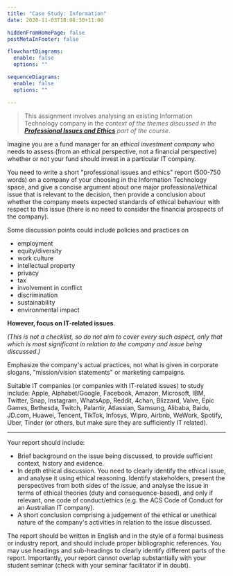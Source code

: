 ```yaml
---
title: "Case Study: Information"
date: 2020-11-03T18:08:30+11:00

hiddenFromHomePage: false
postMetaInFooter: false

flowchartDiagrams:
  enable: false
  options: ""

sequenceDiagrams: 
  enable: false
  options: ""

---
```


> This assignment involves analysing an existing Information Technology company in the _context of the themes discussed in the [**Professional Issues and Ethics**](../../lectures/professional-ethics/) part of the course_.

Imagine you are a fund manager for an _ethical investment company_ who needs to assess (from an ethical perspective, not a financial perspective) whether or not your fund should invest in a particular IT company.

You need to write a short "professional issues and ethics" report (500-750 words) on a company of your choosing in the Information Technology space, and give a concise argument about one major professional/ethical issue that is relevant to the decision, then provide a conclusion about whether the company meets expected standards of ethical behaviour with respect to this issue (there is no need to consider the financial prospects of the company).

Some discussion points could include policies and practices on

* employment
* equity/diversity
* work culture
* intellectual property
* privacy
* tax
* involvement in conflict
* discrimination
* sustainability
* environmental impact

**However, focus on IT-related issues**.

_(This is not a checklist, so do not aim to cover every such aspect, only that which is most significant in relation to the company and issue being discussed.)_

Emphasize the company's actual practices, not what is given in corporate slogans, "mission/vision statements" or marketing campaigns.

Suitable IT companies (or companies with IT-related issues) to study include: Apple, Alphabet/Google, Facebook, Amazon, Microsoft, IBM, Twitter, Snap, Instagram, WhatsApp, Reddit, 4chan, Blizzard, Valve, Epic Games, Bethesda, Twitch, Palantir, Atlassian, Samsung, Alibaba, Baidu, JD.com, Huawei, Tencent, TikTok, Infosys, Wipro, Airbnb, WeWork, Spotify, Uber, Tinder (or others, but make sure they are sufficiently IT related).

---

Your report should include:

* Brief background on the issue being discussed, to provide sufficient context, history and evidence.
* In depth ethical discussion. You need to clearly identify the ethical issue, and analyse it using ethical reasoning. Identify stakeholders, present the perspectives from both sides of the issue, and analyse the issue in terms of ethical theories (duty and consequence-based), and only if relevant, one code of conduct/ethics (e.g. the ACS Code of Conduct for an Australian IT company).
* A short conclusion comprising a judgement of the ethical or unethical nature of the company's activities in relation to the issue discussed. 

The report should be written in English and in the style of a formal business or industry report, and should include proper bibliographic references. You may use headings and sub-headings to clearly identify different parts of the report. Importantly, your report cannot overlap substantially with your student seminar (check with your seminar facilitator if in doubt).

